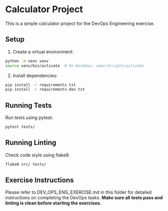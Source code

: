 # Calculator Project

This is a simple calculator project for the DevOps Engineering exercise.

## Setup

1. Create a virtual environment:
```bash
python -m venv venv
source venv/bin/activate  # On Windows: venv\Scripts\activate
```

2. Install dependencies:
```bash
pip install -r requirements.txt
pip install -r requirements-dev.txt
```

## Running Tests

Run tests using pytest:
```bash
pytest tests/
```

## Running Linting

Check code style using flake8:
```bash
flake8 src/ tests/
```

## Exercise Instructions

Please refer to DEV_OPS_ENG_EXERCISE.md in this folder for detailed instructions on completing the DevOps tasks.
**Make sure all tests pass and linting is clean before starting the exercises.**
